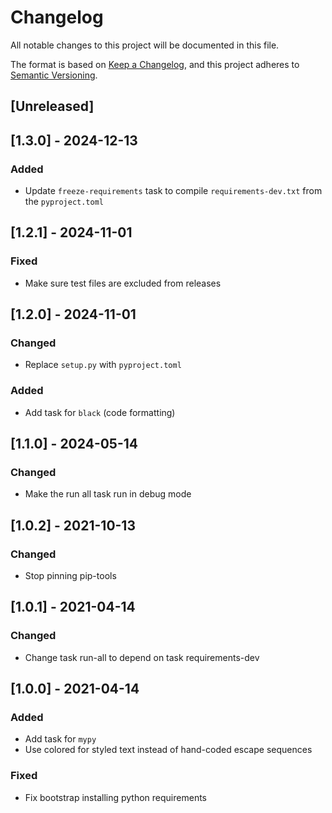 # Changelog

All notable changes to this project will be documented in this file.

The format is based on [Keep a Changelog](https://keepachangelog.com/en/1.1.0/),
and this project adheres to [Semantic Versioning](https://semver.org/spec/v2.0.0.html).

## [Unreleased]

## [1.3.0] - 2024-12-13

### Added

- Update `freeze-requirements` task to compile `requirements-dev.txt` from the `pyproject.toml`

## [1.2.1] - 2024-11-01

### Fixed

- Make sure test files are excluded from releases

## [1.2.0] - 2024-11-01

### Changed

- Replace `setup.py` with `pyproject.toml`

### Added

- Add task for `black` (code formatting)

## [1.1.0] - 2024-05-14

### Changed

- Make the run all task run in debug mode

## [1.0.2] - 2021-10-13

### Changed

- Stop pinning pip-tools

## [1.0.1] - 2021-04-14

### Changed

- Change task run-all to depend on task requirements-dev

## [1.0.0] - 2021-04-14

### Added

- Add task for `mypy`
- Use colored for styled text instead of hand-coded escape sequences

### Fixed

- Fix bootstrap installing python requirements
